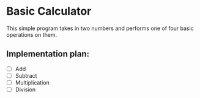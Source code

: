 # Basic Calculator

This simple program takes in two numbers and performs one of four basic operations on them. 

## Implementation plan:
- [ ] Add
- [ ] Subtract
- [ ] Multiplication
- [ ] Division

